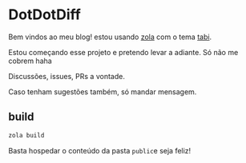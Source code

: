 # DotDotDiff

Bem vindos ao meu blog! estou usando [zola](https://github.com/getzola/zola) com o tema [tabi](https://github.com/welpo/tabi).

Estou começando esse projeto e pretendo levar a adiante. Só não me cobrem haha

Discussões, issues, PRs a vontade.

Caso tenham sugestões também, só mandar mensagem.

## build

```bash
zola build
```

Basta hospedar o conteúdo da pasta `public`e seja feliz!
